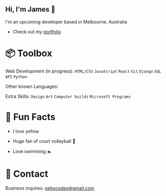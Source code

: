 ## Hi, I'm James 👋

I'm an upcoming developer based in Melbourne, Australia

- Check out my [portfolio](https://github.com/nebsycodes/My-Portfolio)

# 📦 Toolbox
Web Development (in progress): `HTML/CSS` `JavaScript` `React` `Git` `Django` `SQL` `API` `Python`

Other known Languages: 

Extra Skills: `Design` `Art` `Computer builds` `Microsoft Programs`

# 🍋 Fun Facts
- I love yellow

- Huge fan of court volleyball 🏐

- Love swimming 🏊

# 📮 Contact

Business inquires: nebscodes@gmail.com
